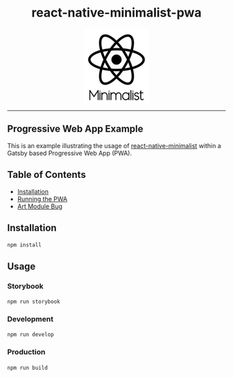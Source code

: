 <div align="center">

# react-native-minimalist-pwa

![React Native Minimalist Logo](Minimalist-Logo.png)

</div>

---

## Progressive Web App Example

This is an example illustrating the usage of [react-native-minimalist](https://github.com/applification/react-native-minimalist) within a Gatsby based Progressive Web App (PWA).

## Table of Contents

<!-- START doctoc generated TOC please keep comment here to allow auto update -->

<!-- DON'T EDIT THIS SECTION, INSTEAD RE-RUN doctoc TO UPDATE -->

<!-- DON'T EDIT THIS SECTION, INSTEAD RE-RUN doctoc TO UPDATE -->

* [Installation](#installation)
* [Running the PWA](#running-the-pwa)
* [Art Module Bug](#art-module-bug)

<!-- END doctoc generated TOC please keep comment here to allow auto update -->

## Installation

`npm install`

## Usage

### Storybook

`npm run storybook`

### Development

`npm run develop`

### Production

`npm run build`
